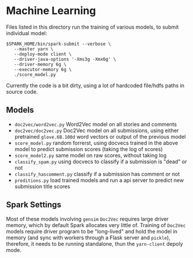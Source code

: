 # Machine Learning

Files listed in this directory run the training of various models, to submit individual model:

```
$SPARK_HOME/bin/spark-submit --verbose \
   --master yarn \
   --deploy-mode client \
   --driver-java-options '-Xms3g -Xmx6g' \
   --driver-memory 6g \
   --executor-memory 6g \
   ./score_model.py
```

Currently the code is a bit dirty, using a lot of hardcoded file/hdfs paths in source code.


## Models

* `doc2vec/word2vec.py` Word2Vec model on all stories and comments
* `doc2vec/doc2vec.py` Doc2Vec model on all submissions, using either pretrained `glove.6B.100d` word vectors or output of the previous model
* `score_model.py` random forrerst, using docvecs trained in the above model to predict submission scores (taking the log of scores)
* `score_model2.py` same model on raw scores, without taking log
* `classify_spam.py` using docvecs to classify if a submission is "dead" or not
* `classify_hascomment.py` classify if a submission has comment or not
* `preditions.py` load trained models and run a api server to predict new submission title scores

## Spark Settings

Most of these models involving `gensim` `Doc2Vec` requires large driver memory, which by default Spark allocates very little of. Training of `Doc2Vec` models require driver program to be "long-lived" and hold the model in memory (and sync with workers through a Flask server and `pickle`), therefore, it needs to be running standalone, thun the `yarn-client` depoly mode. 


